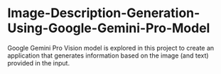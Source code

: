 # Image-Description-Generation-Using-Google-Gemini-Pro-Model
Google Gemini Pro Vision model is explored in this project to create an application that generates information based on the image (and text) provided in the input.
